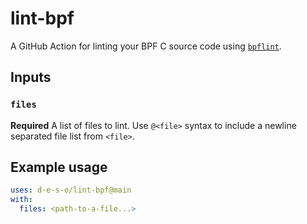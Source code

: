 lint-bpf
========

A GitHub Action for linting your BPF C source code using
[`bpflint`][bpflint].

## Inputs

### `files`

**Required** A list of files to lint. Use `@<file>` syntax to include a
newline separated file list from `<file>`.

## Example usage

```yaml
uses: d-e-s-o/lint-bpf@main
with:
  files: <path-to-a-file...>
```

[bpflint]: https://github.com/d-e-s-o/bpflint
